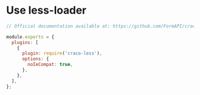 # Use less-loader

```js title="craco.config.js"
// Official documentation available at: https://github.com/FormAPI/craco-less

module.exports = {
  plugins: [
    {
      plugin: require('craco-less'),
      options: {
        noIeCompat: true,
      },
    },
  ],
};
```
